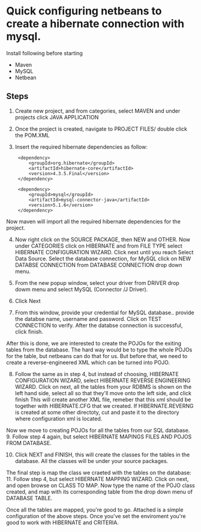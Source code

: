 # Quick configuring netbeans to create a hibernate connection with mysql.



Install following before starting
* Maven
* MySQL
* Netbean


Steps
------------------------------------------------
1. Create new project, and from categories, select MAVEN and under projects click JAVA APPLICATION
2. Once the project is created, navigate to PROJECT FILES/ double click the POM.XML
3. Insert the required hibernate dependencies as follow:

  
        <dependency>
            <groupId>org.hibernate</groupId>
            <artifactId>hibernate-core</artifactId>
            <version>4.3.5.Final</version>
        </dependency>
      
        <dependency>
            <groupId>mysql</groupId>
            <artifactId>mysql-connector-java</artifactId>
            <version>5.1.6</version>
        </dependency>
  
  Now maven will import all the required hibernate dependencies for the project. 
  
4. Now right click on the SOURCE PACKAGE, then NEW and OTHER. Now under CATEGORIES click on HIBERNATE and from FILE TYPE select 
  HIBERNATE CONFIGURATION WIZARD. Click next until you reach Select Data Source. Select the database connection, for MySQL click on
  NEW DATABSE CONNECTION from DATABASE CONNECTION drop down menu. 
  
5. From the new popup window, select your driver from DRIVER drop dowm menu and select MySQL (Connector /J Driver).
  
6. Click Next
  
7. From this window, provide your credential for MySQL database.. provide the databse name, username and password.
  Click on TEST CONNECTION to verify. After the databse connection is successful, click finish. 
  
  After this is done, we are interested to create the POJOs for the exiting tables from the database. The hard way would be to type
  the whole POJOs for the table, but netbeans can do that for us. But before that, we need to create a reverse-engineered XML which 
  can be turned into POJO.
  
8. Follow the same as in step 4, but instead of choosing, HIBERNATE CONFIGURATION WIZARD, select HIBERNATE REVERSE ENGINEERING WIZARD.
  Click on next, all the tables from your RDBMS is shown on the left hand side, select all so that they'll move onto the left side, and click finish
  This will create another XML file, remeber that this xml should be together with HIBERNATE.CFG that we created. If HIBERNATE.REVERNG is created at 
  some other directoty, cut and paste it to the directory where configuration xml is located. 
  
  Now we move to creating POJOs for all the tables from our SQL database. 
9. Follow step 4 again, but select HIBERNATE MAPINGS FILES AND POJOS FROM DATABASE.
  
10. Click NEXT and FINISH, this will create the classes for the tables in the database. All the classes will be under your source packages.
  
  The final step is map the class we craeted with the tables on the database:
11. Follow step 4, but select HIBERNATE MAPPING WIZARD. Click on next, and open browse on CLASS TO MAP. Now type the name of the POJO class created,
  and map with its corresponding table from the drop down menu of DATABASE TABLE. 
  
  Once all the tables are mapped, you're good to go. Attached is a simple configuration of the above steps. Once you've set the enviroment you're
  good to work with HIBERNATE and CRITERIA. 
  
  
    


